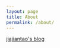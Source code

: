 ```yaml
---
layout: page
title: About
permalink: /about/
---
```


[jiajiantao's blog](https://jiajiantao.github.io/)
